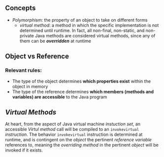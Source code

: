 ## Concepts
* *Polymorphism*: the property of an object to take on different forms
  * *virtual method*: a method in which the specific implementation is not determined until runtime. In fact, all non-final, non-static, and non-private Java methods are considered virtual methods, since any of them can be ***overridden*** at runtime
## Object vs Reference
### Relevant rules:
* The type of the object    determines **which properties exist** within the object in memory
* The type of the reference determines **which members (methods and variables) are accessible** to the Java program
## *Virtual Methods*
At heart, from the aspect of Java virtual machine *instuction set*, an accessible *Virtul method* call will be compiled to an `invokevirtual` *instruction*. The behavior `invokevirtual` instruction is determined at runtime, and is contingent on the *object* the pertinent *reference variable* references to, meaning the *overriding method* in the pertinent *object* will be invoked if it exists.  

